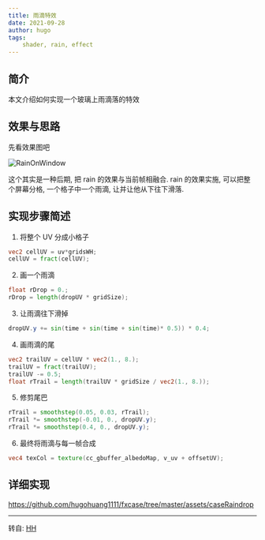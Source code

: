 ```yaml
---
title: 雨滴特效
date: 2021-09-28
author: hugo
tags:
    shader, rain, effect
---
```


## 简介

本文介绍如何实现一个玻璃上雨滴落的特效

## 效果与思路

先看效果图吧

![RainOnWindow](@assets/202109/rainOnWindow.gif)

这个其实是一种后期, 把 rain 的效果与当前帧相融合.
rain 的效果实施, 可以把整个屏幕分格, 一个格子中一个雨滴, 让并让他从下往下滑落.


## 实现步骤简述

1. 将整个 UV 分成小格子

```glsl
vec2 cellUV = uv*gridsWH;
cellUV = fract(cellUV);
```

2. 画一个雨滴

```glsl
float rDrop = 0.;
rDrop = length(dropUV * gridSize);
```

3. 让雨滴往下滑掉

```glsl
dropUV.y += sin(time + sin(time + sin(time)* 0.5)) * 0.4;
```

4. 画雨滴的尾

```glsl
vec2 trailUV = cellUV * vec2(1., 8.);
trailUV = fract(trailUV);
trailUV -= 0.5;
float rTrail = length(trailUV * gridSize / vec2(1., 8.));
```

5. 修剪尾巴

```glsl
rTrail = smoothstep(0.05, 0.03, rTrail);
rTrail *= smoothstep(-0.01, 0., dropUV.y);
rTrail *= smoothstep(0.4, 0., dropUV.y);
```

6. 最终将雨滴与每一帧合成

```glsl
vec4 texCol = texture(cc_gbuffer_albedoMap, v_uv + offsetUV);
```


## 详细实现

https://github.com/hugohuang1111/fxcase/tree/master/assets/caseRaindrop


---
转自: [HH](http://www.hugohuang.xyz/)

